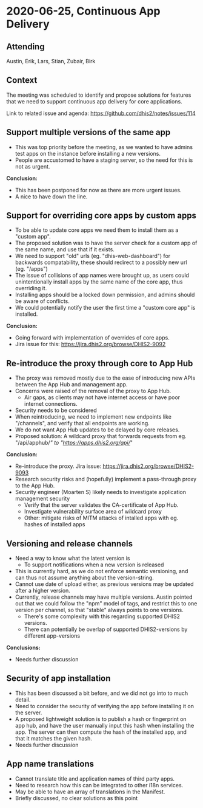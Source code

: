 # 2020-06-25, Continuous App Delivery

## Attending

Austin, Erik, Lars, Stian, Zubair, Birk

## Context

The meeting was scheduled to identify and propose solutions for features that we need to support continuous app delivery for core applications.  

Link to related issue and agenda: https://github.com/dhis2/notes/issues/114


## Support multiple versions of the same app

- This was top priority before the meeting, as we wanted to have admins test apps on the instance before installing a new versions.
- People are accustomed to have a staging server, so the need for this is not as urgent.

**Conclusion:**

- This has been postponed for now as there are more urgent issues.
- A nice to have down the line.


## Support for overriding core apps by custom apps

- To be able to update core apps we need them to install them as a "custom app".
- The proposed solution was to have the server check for a custom app of the same name, and use that if it exists.
- We need to support "old" urls (eg. "dhis-web-dashboard") for backwards compatability, these should redirect to a possibly new url (eg. "/apps")
- The issue of collisions of app names were brought up, as users could unintentionally install apps by the same name of the core app, thus overriding it.
- Installing apps should be a locked down permission, and admins should be aware of conflicts.
- We could potentially notify the user the first time a "custom core app" is installed.

**Conclusion:**

- Going forward with implementation of overrides of core apps.
- Jira issue for this: https://jira.dhis2.org/browse/DHIS2-9092

## Re-introduce the proxy through core to App Hub

- The proxy was removed mostly due to the ease of introducing new APIs between the App Hub and management app. 
- Concerns were raised of the removal of the proxy to App Hub.
    - Air gaps, as clients may not have internet access or have poor internet connections.
- Security needs to be considered
- When reintroducing, we need to implement new endpoints like "/channels", and verify that all endpoints are working. 
- We do not want App Hub updates to be delayed by core releases.
- Proposed solution: A wildcard proxy that forwards requests from eg. "/api/apphub/*" to "https://apps.dhis2.org/api/*"

**Conclusion:**

- Re-introduce the proxy. Jira issue: https://jira.dhis2.org/browse/DHIS2-9093
- Research security risks and (hopefully) implement a pass-through proxy to the App Hub.
- Security engineer (Moarten S) likely needs to investigate application management security
    - Verify that the server validates the CA-certificate of App Hub. 
    - Investigate vulnerability surface area of wildcard proxy
    - Other: mitigate risks of MITM attacks of intalled apps with eg. hashes of installed apps

## Versioning and release channels

- Need a way to know what the latest version is
    - To support notifications when a new version is released
- This is currently hard, as we do not enforce semantic versioning, and can thus not assume anything about the version-string.
- Cannot use date of upload either, as previous versions may be updated after a higher version.
- Currently, release channels may have multiple versions. Austin pointed out that we could follow the "npm" model of tags, and restrict this to one version per channel, so that "stable" always points to one versions.
    - There's some complexity with this regarding supported DHIS2 versions.
    - There can potentially be overlap of supported DHIS2-versions by different app-versions

**Conclusions:**

- Needs further discussion


## Security of app installation

- This has been discussed a bit before, and we did not go into to much detail.
- Need to consider the security of verifying the app before installing it on the server.
- A proposed lightweight solution is to publish a hash or fingerprint on app hub, and have the user manually input this hash when installing the app. The server can then compute the hash of the installed app, and that it matches the given hash.
- Needs further discussion


## App name translations

- Cannot translate title and application names of third party apps.
- Need to research how this can be integrated to other i18n services.
- May be able to have an array of translations in the Manifest.
- Briefly discussed, no clear solutions as this point